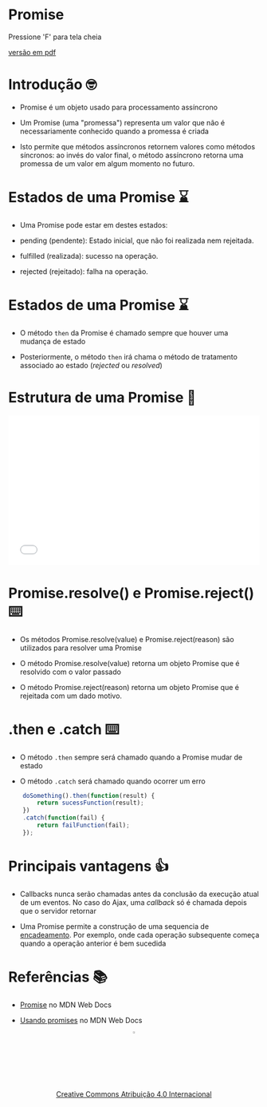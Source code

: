 <!-- .slide:  data-background-opacity="0.1" data-background-image="https://miro.medium.com/max/1800/1*6ahbWjp_g9hqhaTDSJOL1Q.png"
data-transition="convex"  -->
# Promise
<!-- .element: style="margin-bottom:100px; font-size: 50px; color:white; font-family: Marker Felt;" -->

Pressione 'F' para tela cheia
<!-- .element: style="font-size: small; color:white;" -->

[versão em pdf](?print-pdf)
<!-- .element: style="font-size: small;" -->


<!-- .slide: data-background="#4AA791" data-transition="convex"  -->
# Introdução 🤓
<!-- .element: style="margin-bottom:50px; font-size: 40px; font-family: Marker Felt; color:#2B2625" -->

* Promise é um objeto usado para processamento assíncrono
<!-- .element: style="margin-bottom:50px; font-size: 23px; font-family: arial; color:#F5F5F5" -->

* Um Promise (uma "promessa") representa um valor que não é necessariamente conhecido quando a promessa é criada
<!-- .element: style="margin-bottom:50px; font-size: 23px; font-family: arial; color:#F5F5F5" -->

* Isto permite que métodos assíncronos retornem valores como métodos síncronos: ao invés do valor final, o método assíncrono retorna uma promessa de um valor em algum momento no futuro.
<!-- .element: style="margin-bottom:50px; font-size: 23px; font-family: arial; color:#F5F5F5" -->


<!-- .slide: data-background="#4AA791" data-transition="convex"  -->
# Estados de uma Promise ⌛
<!-- .element: style="margin-bottom:50px; font-size: 40px; font-family: Marker Felt; color:#2B2625" -->

* Uma Promise pode estar em destes estados:
<!-- .element: style="margin-bottom:50px; font-size: 23px; font-family: arial; color:#F5F5F5" -->

  * pending (pendente): Estado inicial, que não foi realizada nem rejeitada.
  <!-- .element: style="margin-bottom:50px; font-size: 23px; font-family: arial; color:#F5F5F5" -->

  * fulfilled (realizada): sucesso na operação.
  <!-- .element: style="margin-bottom:50px; font-size: 23px; font-family: arial; color:#F5F5F5" -->

  * rejected (rejeitado):  falha na operação.
  <!-- .element: style="margin-bottom:50px; font-size: 23px; font-family: arial; color:#F5F5F5" -->


<!-- .slide: data-background="#4AA791" data-transition="convex"  -->
# Estados de uma Promise ⌛
<!-- .element: style="margin-bottom:50px; font-size: 40px; font-family: Marker Felt; color:#2B2625" -->

* O método `then` da Promise é chamado sempre que houver uma mudança de estado
<!-- .element: style="margin-bottom:50px; font-size: 23px; font-family: arial; color:#F5F5F5" -->

* Posteriormente, o método `then` irá chama o método de tratamento associado ao estado (*rejected* ou *resolved*)
<!-- .element: style="margin-bottom:50px; font-size: 23px; font-family: arial; color:#F5F5F5" -->


<!-- .slide: data-background="#4AA791" data-transition="convex"  -->
# Estrutura de uma Promise 🚀
<!-- .element: style="margin-bottom:50px; font-size: 40px; font-family: Marker Felt; color:#2B2625" -->

<iframe width="100%" height="300" src="//jsfiddle.net/prestesmachado/jzmtavw6/19/embedded/js/dark/" allowfullscreen="allowfullscreen" allowpaymentrequest frameborder="0"></iframe>


<!-- .slide: data-background="#4AA791" data-transition="convex"  -->
# Promise.resolve() e Promise.reject() ⌨️
<!-- .element: style="margin-bottom:50px; font-size: 40px; font-family: Marker Felt; color:#2B2625" -->

* Os métodos Promise.resolve(value) e Promise.reject(reason) são utilizados para resolver uma Promise
<!-- .element: style="margin-bottom:50px; font-size: 23px; font-family: arial; color:#F5F5F5" -->

* O método Promise.resolve(value) retorna um objeto Promise que é resolvido com o valor passado
<!-- .element: style="margin-bottom:50px; font-size: 23px; font-family: arial; color:#F5F5F5" -->

* O método Promise.reject(reason) retorna um objeto Promise que é rejeitada com um dado motivo.
<!-- .element: style="margin-bottom:50px; font-size: 23px; font-family: arial; color:#F5F5F5" -->


<!-- .slide: data-background="#4AA791" data-transition="convex"  -->
# .then e .catch ⌨️
<!-- .element: style="margin-bottom:50px; font-size: 40px; font-family: Marker Felt; color:#2B2625" -->

* O método `.then` sempre será chamado quando a Promise mudar de estado
<!-- .element: style="margin-bottom:50px; font-size: 23px; font-family: arial; color:#F5F5F5" -->

* O método `.catch` será chamado quando ocorrer um erro
<!-- .element: style="margin-bottom:50px; font-size: 23px; font-family: arial; color:#F5F5F5" -->

```javascript
    doSomething().then(function(result) {
        return sucessFunction(result);
    })
    .catch(function(fail) {
        return failFunction(fail);
    });
```
<!-- .element: style="margin-bottom:50px; font-size: 16px; font-family: arial; color:black; background-color: #F2FAF3;" -->


<!-- .slide: data-background="#4AA791" data-transition="convex"  -->
# Principais vantagens 👍
<!-- .element: style="margin-bottom:50px; font-size: 40px; font-family: Marker Felt; color:#2B2625" -->

* Callbacks nunca serão chamadas antes da conclusão da execução atual de um eventos. No caso do Ajax, uma *callback* só é chamada depois que o servidor retornar
<!-- .element: style="margin-bottom:70px; font-size: 25px; font-family: arial; color:#F5F5F5" -->

* Uma Promise permite a construção de uma sequencia de [encadeamento](https://developer.mozilla.org/pt-BR/docs/Web/JavaScript/Guide/Using_promises#encadeamento). Por exemplo, onde cada operação subsequente começa quando a operação anterior é bem sucedida
<!-- .element: style="margin-bottom:70px; font-size: 25px; font-family: arial; color:#F5F5F5" -->


<!-- .slide: data-background="black" data-transition="zoom" -->
# Referências 📚
<!-- .element: style="margin-bottom:50px; font-size: 50px; color:2B2625; font-family: Marker Felt;" -->

* [Promise](https://developer.mozilla.org/pt-BR/docs/Web/JavaScript/Reference/Global_Objects/Promise) no MDN Web Docs
<!-- .element: style="margin-bottom:40px; font-size: 20px; color:white; font-family: arial;" -->

* [Usando promises](https://developer.mozilla.org/pt-BR/docs/Web/JavaScript/Guide/Using_promises) no MDN Web Docs
<!-- .element: style="margin-bottom:40px; font-size: 20px; color:white; font-family: arial;" -->

<center>
<a href="https://rpmhub.dev" target="blanck"><img src="../../imgs/logo.png" alt="Rodrigo Prestes Machado" width="3%" height="3%" border=0 style="border:0; text-decoration:none; outline:none"></a><br/>
<a rel="license" href="http://creativecommons.org/licenses/by/4.0/">Creative Commons Atribuição 4.0 Internacional</a>
<!-- .element: style="margin-bottom:40px; font-size: 14px; color:white; font-family: arial;" -->